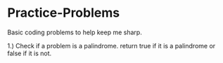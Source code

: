 # Practice-Problems
Basic coding problems to help keep me sharp.

1.) Check if a problem is a palindrome. return true if it is a palindrome or false if it is not.
